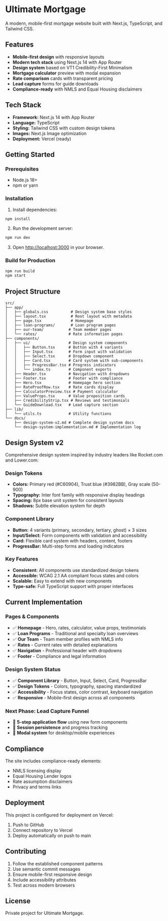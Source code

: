# Ultimate Mortgage

A modern, mobile-first mortgage website built with Next.js, TypeScript, and Tailwind CSS.

## Features

- **Mobile-first design** with responsive layouts
- **Modern tech stack** using Next.js 14 with App Router
- **Design system** based on VT1 Credibility-First Minimalism
- **Mortgage calculator** preview with modal expansion
- **Rate comparison** cards with transparent pricing
- **Lead capture** forms for guide downloads
- **Compliance-ready** with NMLS and Equal Housing disclaimers

## Tech Stack

- **Framework:** Next.js 14 with App Router
- **Language:** TypeScript
- **Styling:** Tailwind CSS with custom design tokens
- **Images:** Next.js Image optimization
- **Deployment:** Vercel (ready)

## Getting Started

### Prerequisites

- Node.js 18+ 
- npm or yarn

### Installation

1. Install dependencies:
```bash
npm install
```

2. Run the development server:
```bash
npm run dev
```

3. Open [http://localhost:3000](http://localhost:3000) in your browser.

### Build for Production

```bash
npm run build
npm start
```

## Project Structure

```
src/
├── app/
│   ├── globals.css          # Design system base styles
│   ├── layout.tsx           # Root layout with metadata
│   ├── page.tsx             # Homepage
│   ├── loan-programs/       # Loan program pages
│   ├── our-team/           # Team member pages
│   └── rates/              # Rate information pages
├── components/
│   ├── ui/                 # Design system components
│   │   ├── Button.tsx      # Button with 4 variants
│   │   ├── Input.tsx       # Form input with validation
│   │   ├── Select.tsx      # Dropdown component
│   │   ├── Card.tsx        # Card system with sub-components
│   │   ├── ProgressBar.tsx # Progress indicators
│   │   └── index.ts        # Component exports
│   ├── Header.tsx          # Navigation with dropdowns
│   ├── Footer.tsx          # Footer with compliance
│   ├── Hero.tsx            # Homepage hero section
│   ├── RateProofRow.tsx    # Rate cards display
│   ├── CalculatorPreview.tsx # Payment calculator
│   ├── ValueProps.tsx      # Value proposition cards
│   ├── CredibilityStrip.tsx # Reviews and testimonials
│   └── GuideDownload.tsx   # Lead capture section
├── lib/
│   └── utils.ts            # Utility functions
└── docs/
    ├── design-system-v2.md # Complete design system docs
    └── design-system-implementation.md # Implementation log
```

## Design System v2

Comprehensive design system inspired by industry leaders like Rocket.com and Lower.com:

### Design Tokens
- **Colors:** Primary red (#C60904), Trust blue (#3982BB), Gray scale (50-900)
- **Typography:** Inter font family with responsive display headings
- **Spacing:** 8px base unit system for consistent layouts
- **Shadows:** Subtle elevation system for depth

### Component Library
- **Button:** 4 variants (primary, secondary, tertiary, ghost) × 3 sizes
- **Input/Select:** Form components with validation and accessibility
- **Card:** Flexible card system with headers, content, footers
- **ProgressBar:** Multi-step forms and loading indicators

### Key Features
- **Consistent:** All components use standardized design tokens
- **Accessible:** WCAG 2.1 AA compliant focus states and colors
- **Scalable:** Easy to extend with new components
- **Type-safe:** Full TypeScript support with proper interfaces

## Current Implementation

### Pages & Components
- ✅ **Homepage** - Hero, rates, calculator, value props, testimonials
- ✅ **Loan Programs** - Traditional and specialty loan overviews
- ✅ **Our Team** - Team member profiles with NMLS info
- ✅ **Rates** - Current rates with detailed explanations
- ✅ **Navigation** - Professional header with dropdowns
- ✅ **Footer** - Compliance and legal information

### Design System Status
- ✅ **Component Library** - Button, Input, Select, Card, ProgressBar
- ✅ **Design Tokens** - Colors, typography, spacing standardized
- ✅ **Accessibility** - Focus states, color contrast, keyboard navigation
- ✅ **Responsive** - Mobile-first design across all components

### Next Phase: Lead Capture Funnel
- 🔄 **5-step application flow** using new form components
- 🔄 **Session persistence** and progress tracking
- 🔄 **Modal system** for desktop/mobile experiences

## Compliance

The site includes compliance-ready elements:
- NMLS licensing display
- Equal Housing Lender logos
- Rate assumption disclaimers
- Privacy and terms links

## Deployment

This project is configured for deployment on Vercel:

1. Push to GitHub
2. Connect repository to Vercel
3. Deploy automatically on push to main

## Contributing

1. Follow the established component patterns
2. Use semantic commit messages
3. Ensure mobile-first responsive design
4. Include accessibility attributes
5. Test across modern browsers

## License

Private project for Ultimate Mortgage.
